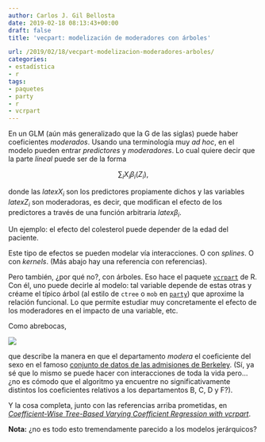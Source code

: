 ```yaml
---
author: Carlos J. Gil Bellosta
date: 2019-02-18 08:13:43+00:00
draft: false
title: 'vecpart: modelización de moderadores con árboles'

url: /2019/02/18/vecpart-modelizacion-moderadores-arboles/
categories:
- estadística
- r
tags:
- paquetes
- party
- r
- vcrpart
---
```


En un GLM (aún más generalizado que la G de las siglas) puede haber coeficientes _moderados_. Usando una terminología muy _ad hoc_, en el modelo  pueden entrar _predictores_ y _moderadores_. Lo cual quiere decir que la parte _lineal_ puede ser de la forma

$$\sum_i X_i \beta_i(Z_i),$$

donde las $latex X_i$ son los predictores propiamente dichos y las variables $latex Z_i$ son moderadoras, es decir, que modifican el efecto de los predictores a través de una función arbitraria $latex \beta_i$.

Un ejemplo: el efecto del colesterol puede depender de la edad del paciente.

Este tipo de efectos se pueden modelar vía interacciones. O con _splines_. O con _kernels_. (Más abajo hay una referencia con referencias).

Pero también, ¿por qué no?, con árboles. Eso hace el paquete [`vcrpart`](https://CRAN.R-project.org/package=vcrpart) de R. Con él, uno puede decirle al modelo: tal variable depende de estas otras y créame el típico árbol (al estilo de `ctree` o `mob` en [`party`](https://CRAN.R-project.org/package=party)) que aproxime la relación funcional. Lo que permite estudiar muy concretamente el efecto de los moderadores en el impacto de una variable, etc.

Como abrebocas,

![](/wp-uploads/2019/02/vrcpart.png#center)

que describe la manera en que el departamento _modera_ el coeficiente del sexo en el famoso [conjunto de datos de las admisiones de Berkeley](https://stat.ethz.ch/R-manual/R-devel/library/datasets/html/UCBAdmissions.html). (Sí, ya sé que lo mismo se puede hacer con interacciones de toda la vida pero... ¿no es cómodo que el algoritmo ya encuentre no significativamente distintos los coeficientes relativos a los departamentos B, C, D y F?).

Y la cosa completa, junto con las referencias arriba prometidas, en [_Coefficient-Wise Tree-Based Varying Coefficient Regression with vcrpart_](https://www.jstatsoft.org/article/view/v080i06).

**Nota:** ¿no es todo esto tremendamente parecido a los modelos jerárquicos?



